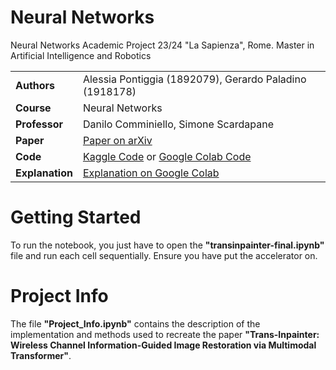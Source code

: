 # Neural Networks

Neural Networks Academic Project 23/24 "La Sapienza", Rome. 
Master in Artificial Intelligence and Robotics

|   |                                                                                                                                       |
|---------------|--------------------------------------------------------------------------------------------------------------------------------------------------|
| **Authors**   | Alessia Pontiggia (1892079), Gerardo Paladino (1918178)                                                                                          |
| **Course**    | Neural Networks                                                                                                                                  |
| **Professor** | Danilo Comminiello, Simone Scardapane                                                                                                            |
| **Paper**     | [Paper on arXiv](https://arxiv.org/abs/2305.05385)                                                                                               |
| **Code**      | [Kaggle Code](https://www.kaggle.com/code/alessiapontiggia/transinpainter-final) or [Google Colab Code](https://colab.research.google.com/drive/1uPe9Tb7mmwLMGLkVgxFSlkssoPa4E-Y7?usp=sharing) |
| **Explanation** | [Explanation on Google Colab](https://colab.research.google.com/drive/1tXWff_-Qo26pMGFL4drWZGvGLJYSdc0u?usp=sharing)                                                                  |


# Getting Started
To run the notebook, you just have to open the **"transinpainter-final.ipynb"** file and run each cell sequentially. Ensure you have put the accelerator on.

# Project Info
The file **"Project_Info.ipynb"** contains the description of the implementation and methods used to recreate the paper **"Trans-Inpainter: Wireless Channel Information-Guided Image Restoration via Multimodal Transformer"**.

